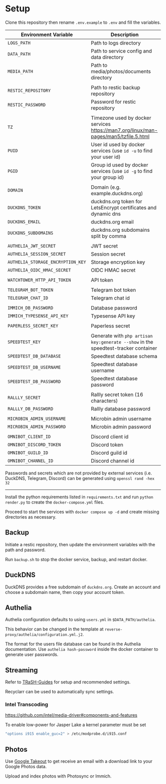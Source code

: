 # Setup

Clone this repository then rename `.env.example` to `.env` and fill the variables.

| Environment Variable              | Description                                                                           |
| --------------------------------- | ------------------------------------------------------------------------------------- |
| `LOGS_PATH`                       | Path to logs directory                                                                |
| `DATA_PATH`                       | Path to service config and data directory                                             |
| `MEDIA_PATH`                      | Path to media/photos/documents directory                                              |
|                                   |                                                                                       |
| `RESTIC_REPOSITORY`               | Path to restic backup repository                                                      |
| `RESTIC_PASSWORD`                 | Password for restic repository                                                        |
|                                   |                                                                                       |
| `TZ`                              | Timezone used by docker services https://man7.org/linux/man-pages/man5/tzfile.5.html  |
| `PUID`                            | User id used by docker services (use `id -u` to find your user id)                    |
| `PGID`                            | Group id used by docker services (use `id -g` to find your group id)                  |
|                                   |                                                                                       |
| `DOMAIN`                          | Domain (e.g. example.duckdns.org)                                                     |
| `DUCKDNS_TOKEN`                   | duckdns.org token for LetsEncrypt certificates and dynamic dns                        |
| `DUCKDNS_EMAIL`                   | duckdns.org email                                                                     |
| `DUCKDNS_SUBDOMAINS`              | duckdns.org subdomains split by comma                                                 |
|                                   |                                                                                       |
| `AUTHELIA_JWT_SECRET`             | JWT secret                                                                            |
| `AUTHELIA_SESSION_SECRET`         | Session secret                                                                        |
| `AUTHELIA_STORAGE_ENCRYPTION_KEY` | Storage encryption key                                                                |
| `AUTHELIA_OIDC_HMAC_SECRET`       | OIDC HMAC secret                                                                      |
|                                   |                                                                                       |
| `WATCHTOWER_HTTP_API_TOKEN`       | API token                                                                             |
|                                   |                                                                                       |
| `TELEGRAM_BOT_TOKEN`              | Telegram bot token                                                                    |
| `TELEGRAM_CHAT_ID`                | Telegram chat id                                                                      |
|                                   |                                                                                       |
| `IMMICH_DB_PASSWORD`              | Database password                                                                     |
| `IMMICH_TYPESENSE_API_KEY`        | Typesense API key                                                                     |
|                                   |                                                                                       |
| `PAPERLESS_SECRET_KEY`            | Paperless secret                                                                      |
|                                   |                                                                                       |
| `SPEEDTEST_KEY`                   | Generate with `php artisan key:generate --show` in the speedtest-tracker container    |
| `SPEEDTEST_DB_DATABASE`           | Speedtest database schema                                                             |
| `SPEEDTEST_DB_USERNAME`           | Speedtest database username                                                           |
| `SPEEDTEST_DB_PASSWORD`           | Speedtest database password                                                           |
|                                   |                                                                                       |
| `RALLLY_SECRET`                   | Rallly secret token (16 characters)                                                   |
| `RALLLY_DB_PASSWORD`              | Rallly database password                                                              |
|                                   |                                                                                       |
| `MICROBIN_ADMIN_USERNAME`         | Microbin admin username                                                               |
| `MICROBIN_ADMIN_PASSWORD`         | Microbin admin password                                                               |
|                                   |                                                                                       |
| `OMNIBOT_CLIENT_ID`               | Discord client id                                                                     |
| `OMNIBOT_DISCORD_TOKEN`           | Discord token                                                                         |
| `OMNIBOT_GUILD_ID`                | Discord guild id                                                                      |
| `OMNIBOT_CHANNEL_ID`              | Discord channel id                                                                    |

Passwords and secrets which are not provided by external services (i.e. DuckDNS, Telegram, Discord) can be generated using `openssl rand -hex 32`

---

Install the python requirements listed in `requirements.txt` and run `python render.py` to create the `docker-compose.yml` files.

Proceed to start the services with `docker compose up -d` and create missing directories as necessary.

## Backup
Initiate a restic repository, then update the environment variables with the path and password.

Run `backup.sh` to stop the docker service, backup, and restart docker.

## DuckDNS

DuckDNS provides a free subdomain of `duckdns.org`. Create an account and choose a subdomain name, then copy your account token.

## Authelia

Authelia configuration defaults to using `users.yml` in `$DATA_PATH/authelia`.

This behavior can be changed in the template at `reverse-proxy/authelia/configuration.yml.j2`.

The format for the users file database can be found in the Authelia documentation. Use `authelia hash-password` inside the docker container to generate user passwords.

## Streaming

Refer to [TRaSH-Guides](https://trash-guides.info/) for setup and recommended settings.

Recyclarr can be used to automatically sync settings.

### Intel Transcoding

https://github.com/intel/media-driver#components-and-features

To enable low-power for Jasper Lake a kernel parameter must be set
```bash
"options i915 enable_guc=2" > /etc/modprobe.d/i915.conf
```

## Photos

Use [Google Takeout](https://takeout.google.com/settings/takeout) to get receive an email with a download link to your Google Photos data.

Upload and index photos with Photosync or Immich.
